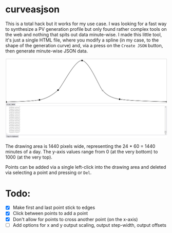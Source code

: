 # curveasjson

This is a total hack but it works for my use case. I was looking for a fast way to synthesize a PV generation profile but only found rather complex tools on the web and  nothing that spits out data minute-wise. I made this little tool, it's just a single HTML file, where you modify a spline (in my case, to the shape of the generation curve) and, via a press on the `Create JSON` button, then generate minute-wise JSON data. 

![](screenshot.png)

The drawing area is 1440 pixels wide, representing the 24 * 60 = 1440 minutes of a day. The y-axis values range from 0 (at the very bottom) to 1000 (at the very top). 

Points can be added via a single left-click into the drawing area and deleted via selecting a point and pressing or `Del`.

# Todo:
- [x] Make first and last point stick to edges
- [x] Click between points to add a point
- [x] Don't allow for points to cross another point (on the x-axis)
- [ ] Add options for x and y output scaling, output step-width, output offsets
